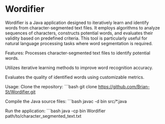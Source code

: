 # Wordifier
Wordifier is a Java application designed to iteratively learn and identify words from character-segmented text files. It employs algorithms to analyze sequences of characters, constructs potential words, and evaluates their validity based on predefined criteria. This tool is particularly useful for natural language processing tasks where word segmentation is required.

Features:
Processes character-segmented text files to identify potential words.

Utilizes iterative learning methods to improve word recognition accuracy.

Evaluates the quality of identified words using customizable metrics.

Usage:
Clone the repository: ```bash git clone https://github.com/Brian-St/Wordifier.git

Compile the Java source files: ```bash javac -d bin src/*.java

Run the application: ```bash java -cp bin Wordifier path/to/character_segmented_text.txt


